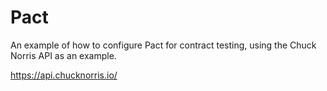# Pact

An example of how to configure Pact for contract testing, using the Chuck Norris API as an example.

https://api.chucknorris.io/
